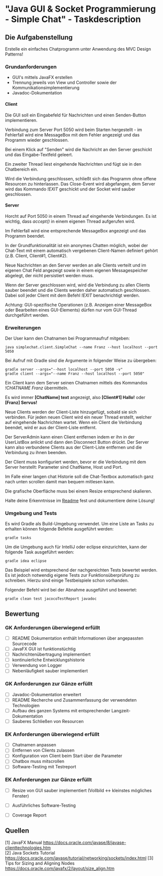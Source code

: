 # "Java GUI & Socket Programmierung - Simple Chat" - Taskdescription

## Die Aufgabenstellung
Erstelle ein einfaches Chatprogramm unter Anwendung des MVC Design Patterns!

### Grundanforderungen
* GUI's mittels JavaFX erstellen
* Trennung jeweils von View und Controller sowie der Kommunikationsimplementierung
* Javadoc-Dokumentation

#### Client
Die GUI soll ein Eingabefeld für Nachrichten und einen Senden-Button implementieren.

Verbindung zum Server Port 5050 wird beim Starten hergestellt -
im Fehlerfall wird eine MessageBox mit dem Fehler angezeigt und das Programm wieder geschlossen.

Bei einem Klick auf "Senden" wird die Nachricht an den Server geschickt und das Eingabe-Textfeld geleert.

Ein zweiter Thread liest eingehende Nachrichten und fügt sie in den Chatbereich ein.

Wird die Verbindung geschlossen, schließt sich das Programm ohne offene Resourcen zu hinterlassen.
Das Close-Event wird abgefangen, dem Server wird das Kommando *!EXIT* geschickt
und der Socket wird sauber geschlossen.

#### Server
Horcht auf Port 5050 in einem Thread auf eingehende Verbindungen. Es ist wichtig,
dass *accept()* in einem eigenen Thread aufgerufen wird.

Im Fehlerfall wird eine entsprechende MessageBox angezeigt und das Programm beendet.

In der Grundfunktionalität ist ein anonymes Chatten möglich, wobei der Chat-Text mit einem automatisch 
vergebenen Client-Namen definiert gehört (z.B. Client, Client#1, Client#2).

Neue Nachrichten an den Server werden an alle Clients verteilt und im eigenen Chat Feld angezeigt
sowie in einem eigenen Messagespeicher abgelegt, der nicht persistiert werden muss. 

Wenn der Server geschlossen wird, wird die Verbindung zu allen Clients sauber beendet
und die Clients werden daher automatisch geschlossen. Dabei soll jeder Client 
mit dem Befehl *!EXIT* benachrichtigt werden.

Achtung: GUI-spezifische Operationen (z.B. Anzeigen einer MessageBox oder Bearbeiten
eines GUI-Elements) dürfen nur vom GUI-Thread durchgeführt werden.

### Erweiterungen
Der User kann den Chatnamen bei Programmaufruf mitgeben:

    java simplechat.client.SimpleChat --name Franz --host localhost --port 5050

Bei Aufruf mit Gradle sind die Argumente in folgender Weise zu übergeben:

    gradle server --args="--host localhost --port 5050 -v"
    gradle client --args="--name Franz --host localhost --port 5050"

Ein Client kann dem Server seinen Chatnamen mittels des Kommandos *!CHATNAME Franz* übermitteln.

Es wird immer **[ChatName] text** angezeigt, also **[Client#1] Hallo!** oder **[Franz] Servus!**

Neue Clients werden der Client-Liste hinzugefügt, sobald sie sich verbinden.
Für jeden neuen Client wird ein neuer Thread erstellt, welcher auf eingehende Nachrichten wartet.
Wenn ein Client die Verbindung beendet, wird er aus der Client-Liste entfernt.

Der ServerAdmin kann einen Client entfernen indem er ihn in der UserListBox anlickt
und dann den Disconnect Button drückt. Der Server kann also verbundene Clients aus
der Client-Liste entfernen und die Verbindung zu ihnen beenden.

Der Client muss konfiguriert werden, bevor er die Verbindung mit dem Server herstellt:
Parameter sind ChatName, Host und Port.

Im Falle einer langen chat Historie soll die Chat-Textbox automatisch ganz
nach unten scrollen damit man bequem mitlesen kann.

Die grafische Oberfläche muss bei einem Resize entsprechend skalieren.

Halte deine Erkenntnisse im [Readme](README.md) fest und dokumentiere deine Lösung!

### Umgebung und Tests

Es wird Gradle als Build-Umgebung verwendet. Um eine Liste an Tasks zu erhalten können folgende Befehle ausgeführt werden:

    gradle tasks

Um die Umgebung auch für IntelliJ oder eclipse einzurichten, kann der folgende Task ausgeführt werden:

    gradle idea eclipse

Das Beispiel wird entsprechend der nachgereichten Tests bewertet werden.
Es ist jedoch notwendig eigene Tests zur Funktionsüberprüfung zu schreiben.
Hierzu sind einige Testbeispiele schon vorhanden.

Folgender Befehl wird bei der Abnahme ausgeführt und bewertet:

    gradle clean test jacocoTestReport javadoc

## Bewertung
### GK Anforderungen überwiegend erfüllt
- [ ] README Dokumentation enthält Informationen über angepassten Sourcecode
- [ ] JavaFX GUI ist funktionstüchtig
- [ ] Nachrichtenübertragung implementiert
- [ ] kontinuierliche Entwicklungshistorie
- [ ] Verwendung von Logger
- [ ] Nebenläufigkeit sauber implementiert

### GK Anforderungen zur Gänze erfüllt
- [ ] Javadoc-Dokumentation erweitert
- [ ] README Recherche und Zusammenfassung der verwendeten Technologien
- [ ] Aufbau des ganzen Systems mit entsprechender Langzeit-Dokumentation
- [ ] Sauberes Schließen von Resourcen

### EK Anforderungen überwiegend erfüllt
- [ ] Chatnamen anpassen
- [ ] Entfernen von Clients zulassen
- [ ] Konfiguration von Client beim Start über die Parameter
- [ ] Chatbox muss mitscrollen
- [ ] Software-Testing mit Testreport

### EK Anforderungen zur Gänze erfüllt
- [ ] Resize von GUI sauber implementiert (Vollbild <-> kleinstes mögliches Fenster)
- [ ] Ausführliches Software-Testing
- [ ] Coverage Report


## Quellen
\[1] JavaFX Manual <https://docs.oracle.com/javase/8/javase-clienttechnologies.htm>  
\[2] Java Sockets Tutorial <https://docs.oracle.com/javase/tutorial/networking/sockets/index.html>
\[3] Tips for Sizing and Aligning Nodes <https://docs.oracle.com/javafx/2/layout/size_align.htm>
